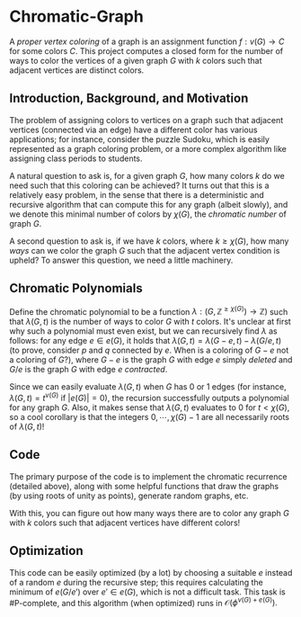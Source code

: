 # Chromatic-Graph
A _proper vertex coloring_ of a graph is an assignment function $f: v(G) \to C$ for some colors $C$. This project computes a closed form for the number of ways to color the vertices of a given graph $G$ with $k$ colors such that adjacent vertices are distinct colors.

## Introduction, Background, and Motivation
The problem of assigning colors to vertices on a graph such that adjacent vertices (connected via an edge) have a different color has various applications; for instance, consider the puzzle Sudoku, which is easily represented as a graph coloring problem, or a more complex algorithm like assigning class periods to students.

A natural question to ask is, for a given graph $G,$ how many colors $k$ do we need such that this coloring can be achieved? It turns out that this is a relatively easy problem, in the sense that there is a deterministic and recursive algorithm that can compute this for any graph (albeit slowly), and we denote this minimal number of colors by $\chi(G),$ the _chromatic number_ of graph $G.$ 

A second question to ask is, if we have $k$ colors, where $k \geq \chi(G),$ how many _ways_ can we color the graph $G$ such that the adjacent vertex condition is upheld? To answer this question, we need a little machinery.

## Chromatic Polynomials
Define the chromatic polynomial to be a function $\lambda: (G, \mathbb{Z}^{\geq \chi(G)}) \to \mathbb{Z})$ such that $\lambda(G, t)$ is the number of ways to color $G$ with $t$ colors. It's unclear at first why such a polynomial must even exist, but we can recursively find $\lambda$ as follows: for any edge $e \in e(G),$ it holds that $\lambda(G, t) = \lambda(G-e, t) - \lambda(G/e, t)$ (to prove, consider $p$ and $q$ connected by $e.$ When is a coloring of $G-e$ not a coloring of $G$?), where $G-e$ is the graph $G$ with edge $e$ simply _deleted_ and $G/e$ is the graph $G$ with edge $e$ _contracted_.

Since we can easily evaluate $\lambda(G, t)$ when $G$ has 0 or 1 edges (for instance, $\lambda(G, t) = t^{v(G)}$ if $|e(G)| = 0$), the recursion successfully outputs a polynomial for any graph $G.$ Also, it makes sense that $\lambda(G, t)$ evaluates to $0$ for $t < \chi(G),$ so a cool corollary is that the integers $0, \cdots, \chi(G)-1$ are all necessarily roots of $\lambda(G, t)!$

## Code
The primary purpose of the code is to implement the chromatic recurrence (detailed above), along with some helpful functions that draw the graphs (by using roots of unity as points), generate random graphs, etc. 

With this, you can figure out how many ways there are to color any graph $G$ with $k$ colors such that adjacent vertices have different colors!

## Optimization
This code can be easily optimized (by a lot) by choosing a suitable $e$ instead of a random $e$ during the recursive step; this requires calculating the minimum of $e(G/e')$ over $e' \in e(G),$ which is not a difficult task. This task is #P-complete, and this algorithm (when optimized) runs in $\mathcal{O}(\phi^{v(G) + e(G)}).$


